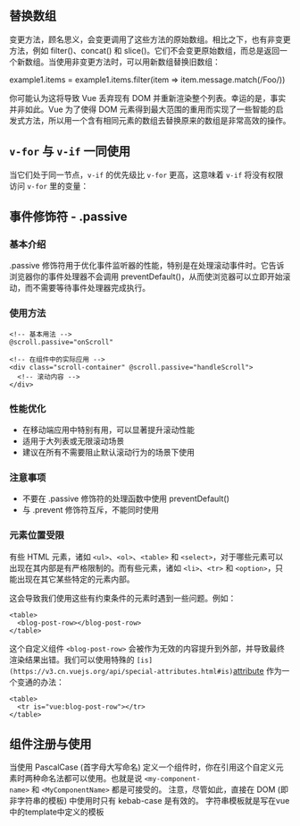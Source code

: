 ## 替换数组

变更方法，顾名思义，会变更调用了这些方法的原始数组。相比之下，也有非变更方法，例如 filter()、concat() 和 slice()。它们不会变更原始数组，而总是返回一个新数组。当使用非变更方法时，可以用新数组替换旧数组：

example1.items = example1.items.filter(item => item.message.match(/Foo/))

你可能认为这将导致 Vue 丢弃现有 DOM 并重新渲染整个列表。幸运的是，事实并非如此。Vue 为了使得 DOM 元素得到最大范围的重用而实现了一些智能的启发式方法，所以用一个含有相同元素的数组去替换原来的数组是非常高效的操作。

## `v-for` 与 `v-if` 一同使用

当它们处于同一节点，`v-if` 的优先级比 `v-for` 更高，这意味着 `v-if` 将没有权限访问 `v-for` 里的变量：

## 事件修饰符 - .passive

### 基本介绍

.passive 修饰符用于优化事件监听器的性能，特别是在处理滚动事件时。它告诉浏览器你的事件处理器不会调用 preventDefault()，从而使浏览器可以立即开始滚动，而不需要等待事件处理器完成执行。

### 使用方法

```vue
<!-- 基本用法 -->
@scroll.passive="onScroll"

<!-- 在组件中的实际应用 -->
<div class="scroll-container" @scroll.passive="handleScroll">
  <!-- 滚动内容 -->
</div>
```

### 性能优化

- 在移动端应用中特别有用，可以显著提升滚动性能
- 适用于大列表或无限滚动场景
- 建议在所有不需要阻止默认滚动行为的场景下使用

### 注意事项

- 不要在 .passive 修饰符的处理函数中使用 preventDefault()
- 与 .prevent 修饰符互斥，不能同时使用

### 元素位置受限

有些 HTML 元素，诸如 `<ul>`、`<ol>`、`<table>` 和 `<select>`，对于哪些元素可以出现在其内部是有严格限制的。而有些元素，诸如 `<li>`、`<tr>` 和 `<option>`，只能出现在其它某些特定的元素内部。

这会导致我们使用这些有约束条件的元素时遇到一些问题。例如：

```
<table>
  <blog-post-row></blog-post-row>
</table>
```

这个自定义组件 `<blog-post-row>` 会被作为无效的内容提升到外部，并导致最终渲染结果出错。我们可以使用特殊的 `[is](https://v3.cn.vuejs.org/api/special-attributes.html#is)`[attribute](https://v3.cn.vuejs.org/api/special-attributes.html#is) 作为一个变通的办法：

```
<table>
  <tr is="vue:blog-post-row"></tr>
</table>
```

## 组件注册与使用

当使用 PascalCase (首字母大写命名) 定义一个组件时，你在引用这个自定义元素时两种命名法都可以使用。也就是说 `<my-component-name>` 和 `<MyComponentName>` 都是可接受的。
注意，尽管如此，直接在 DOM (即非字符串的模板) 中使用时只有 kebab-case 是有效的。
字符串模板就是写在vue中的template中定义的模板

